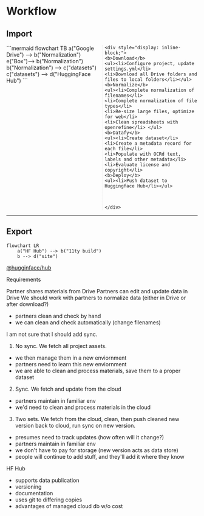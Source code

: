 # Workflow 

## Import 
<div style="-webkit-column-count: 2; -moz-column-count: 2; column-count: 2; -webkit-column-rule: 1px dotted #e0e0e0; -moz-column-rule: 1px dotted #e0e0e0; column-rule: 1px dotted #e0e0e0;">
    <div style="display: inline-block;">
```mermaid
flowchart TB
    a("Google Drive") --> b("Normalization")
    e("Box")--> b("Normalization")
    b("Normalization") --> c("datasets")
    c("datasets") --> d("HuggingFace Hub")
```
    </div>

    <div style="display: inline-block;">
    <b>Download</b>
    <ul><li>Configure project, update settings.yml</li>
    <li>Download all Drive folders and files to local folders</li></ul>
    <b>Normalize</b>
    <ul><li>Complete normalization of filenames</li> 
    <li>Complete normalization of file types</li>
    <li>Re-size large files, optimize for web</li>
    <li>Clean spreadsheets with openrefine</li> </ul>
    <b>Datafy</b>
    <ul><li>Create dataset</li> 
    <li>Create a metadata record for each file</li> 
    <li>Populate with OCRd text, labels and other metadata</li>
    <li>Evaluate license and copyright</li> 
    <b>Deploy</b>
    <ul><li>Push dataset to Huggingface Hub</li></ul>
    
    
    
    </div>
</div>

<hr>

## Export 
```mermaid
flowchart LR
    a("HF Hub") --> b("11ty build")
    b --> d("site")
```
[@hugginface/hub](https://huggingface.co/docs/huggingface.js/index)

Requirements 

Partner shares materials from Drive 
Partners can edit and update data in Drive
We should work with partners to normalize data (either in Drive or after download?)
- partners clean and check by hand
- we can clean and check automatically (change filenames)

I am not sure that I should add sync. 
1. No sync. We fetch all project assets.
- we then manage them in a new enviornment
- partners need to learn this new enviornment 
- we are able to clean and process materials, save them to a proper dataset 

2. Sync. We fetch and update from the cloud
- partners maintain in familiar env
- we'd need to clean and process materials in the cloud

3. Two sets. We fetch from the cloud, clean, then push cleaned new version back to cloud, run sync on new version.
- presumes need to track updates (how often will it change?)
- partners maintain in familiar env
- we don't have to pay for storage (new version acts as data store)
- people will continue to add stuff, and they'll add it where they know

HF Hub
- supports data publication
- versioning 
- documentation 
- uses git to differing copies 
- advantages of managed cloud db w/o cost